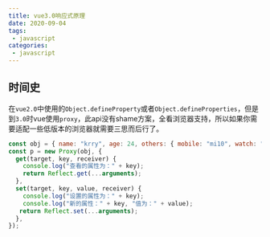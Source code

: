 ```yaml
---
title: vue3.0响应式原理
date: 2020-09-04
tags:
 - javascript
categories: 
 - javascript
---
```

## 时间史
在`vue2.0`中使用的`Object.defineProperty`或者`Object.defineProperties`，但是到`3.0`时vue使用`proxy`，此api没有shame方案，全看浏览器支持，所以如果你需要适配一些低版本的浏览器就需要三思而后行了。
``` js
const obj = { name: "krry", age: 24, others: { mobile: "mi10", watch: "mi4" } };
const p = new Proxy(obj, {
  get(target, key, receiver) {
    console.log("查看的属性为：" + key);
    return Reflect.get(...arguments);
  },
  set(target, key, value, receiver) {
    console.log("设置的属性为：" + key);
    console.log("新的属性：" + key, "值为：" + value);
   return Reflect.set(...arguments);
  },
});
```